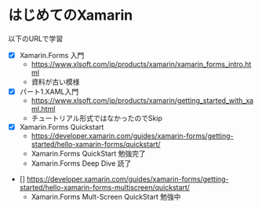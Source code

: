 # はじめてのXamarin
以下のURLで学習  
- [x] Xamarin.Forms 入門
  - https://www.xlsoft.com/jp/products/xamarin/xamarin_forms_intro.html
  - 資料が古い模様
- [x] パート1.XAML入門
  - https://www.xlsoft.com/jp/products/xamarin/getting_started_with_xaml.html
  - チュートリアル形式ではなかったのでSkip
- [x] Xamarin.Forms Quickstart
  - https://developer.xamarin.com/guides/xamarin-forms/getting-started/hello-xamarin-forms/quickstart/
  - Xamarin.Forms QuickStart 勉強完了
  - Xamarin.Forms Deep Dive 読了

- [] https://developer.xamarin.com/guides/xamarin-forms/getting-started/hello-xamarin-forms-multiscreen/quickstart/
  - Xamarin.Forms Mult-Screen QuickStart 勉強中


